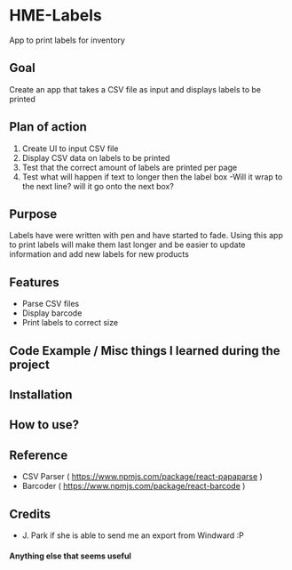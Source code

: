 # HME-Labels
App to print labels for inventory

## Goal
Create an app that takes a CSV file as input and displays labels to be printed

## Plan of action
1. Create UI to input CSV file
2. Display CSV data on labels to be printed
3. Test that the correct amount of labels are printed per page
4. Test what will happen if text to longer then the label box
    -Will it wrap to the next line? will it go onto the next box?

## Purpose
Labels have were written with pen and have started to fade. Using this app to print labels will make them last longer and be easier to update information and add new labels for new products

## Features
* Parse CSV files
* Display barcode
* Print labels to correct size

## Code Example / Misc things I learned during the project


## Installation


## How to use?


## Reference
* CSV Parser ( https://www.npmjs.com/package/react-papaparse )
* Barcoder ( https://www.npmjs.com/package/react-barcode )

## Credits
* J. Park if she is able to send me an export from Windward :P

#### Anything else that seems useful
